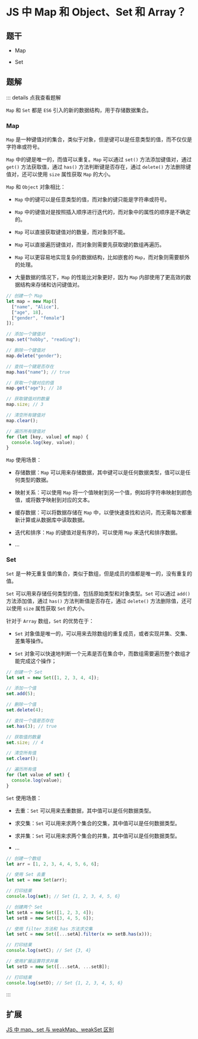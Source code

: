 # JS 中 Map 和 Object、Set 和 Array？

## 题干

- Map

- Set

## 题解

::: details 点我查看题解


`Map` 和 `Set` 都是 `ES6` 引入的新的数据结构，用于存储数据集合。

### Map

`Map` 是一种键值对的集合，类似于对象，但是键可以是任意类型的值，而不仅仅是字符串或符号。

`Map` 中的键是唯一的，而值可以重复。`Map` 可以通过 `set()` 方法添加键值对，通过 `get()` 方法获取值，通过 `has()` 方法判断键是否存在，通过 `delete()` 方法删除键值对，还可以使用 `size` 属性获取 `Map` 的大小。

`Map` 和 `Object` 对象相比：

- `Map` 中的键可以是任意类型的值，而对象的键只能是字符串或符号。

- `Map` 中的键值对是按照插入顺序进行迭代的，而对象中的属性的顺序是不确定的。

- `Map` 可以直接获取键值对的数量，而对象则不能。

- `Map` 可以直接遍历键值对，而对象则需要先获取键的数组再遍历。

- `Map` 可以更容易地实现复杂的数据结构，比如嵌套的 `Map`，而对象则需要额外的处理。

- 大量数据的情况下，`Map` 的性能比对象更好，因为 `Map` 内部使用了更高效的数据结构来存储和访问键值对。


```js
// 创建一个 Map
let map = new Map([
  ["name", "Alice"],
  ["age", 18],
  ["gender", "female"]
]);

// 添加一个键值对
map.set("hobby", "reading");

// 删除一个键值对
map.delete("gender");

// 查找一个键是否存在
map.has("name"); // true

// 获取一个键对应的值
map.get("age"); // 18

// 获取键值对的数量
map.size; // 3

// 清空所有键值对
map.clear();

// 遍历所有键值对
for (let [key, value] of map) {
  console.log(key, value);
}
```

`Map` 使用场景：

- 存储数据：`Map` 可以用来存储数据，其中键可以是任何数据类型，值可以是任何类型的数据。

- 映射关系：可以使用 `Map` 将一个值映射到另一个值，例如将字符串映射到颜色值，或将数字映射到对应的文本。

- 缓存数据：可以将数据存储在 `Map` 中，以便快速查找和访问，而无需每次都重新计算或从数据库中读取数据。

- 迭代和排序：`Map` 的键值对是有序的，可以使用 `Map` 来迭代和排序数据。

- ...


### Set

`Set` 是一种无重复值的集合，类似于数组，但是成员的值都是唯一的，没有重复的值。

`Set` 可以用来存储任何类型的值，包括原始类型和对象类型。`Set` 可以通过 `add()` 方法添加值，通过 `has()` 方法判断值是否存在，通过 `delete()` 方法删除值，还可以使用 `size` 属性获取 `Set` 的大小。

针对于 `Array` 数组，`Set` 的优势在于：

- `Set` 对象值是唯一的，可以用来去除数组的重复成员，或者实现并集、交集、差集等操作。

- `Set` 对象可以快速地判断一个元素是否在集合中，而数组需要遍历整个数组才能完成这个操作；


```js
// 创建一个 Set
let set = new Set([1, 2, 3, 4, 4]);

// 添加一个值
set.add(5);

// 删除一个值
set.delete(4);

// 查找一个值是否存在
set.has(3); // true

// 获取值的数量
set.size; // 4

// 清空所有值
set.clear();

// 遍历所有值
for (let value of set) {
  console.log(value);
}
```

`Set` 使用场景：

- 去重：`Set` 可以用来去重数据，其中值可以是任何数据类型。

- 求交集：`Set` 可以用来求两个集合的交集，其中值可以是任何数据类型。

- 求并集：`Set` 可以用来求两个集合的并集，其中值可以是任何数据类型。

- ...


```js
// 创建一个数组
let arr = [1, 2, 3, 4, 4, 5, 6, 6];

// 使用 Set 去重
let set = new Set(arr);

// 打印结果
console.log(set); // Set {1, 2, 3, 4, 5, 6}

// 创建两个 Set
let setA = new Set([1, 2, 3, 4]);
let setB = new Set([3, 4, 5, 6]);

// 使用 filter 方法和 has 方法求交集
let setC = new Set([...setA].filter(x => setB.has(x)));

// 打印结果
console.log(setC); // Set {3, 4}

// 使用扩展运算符求并集
let setD = new Set([...setA, ...setB]);

// 打印结果
console.log(setD); // Set {1, 2, 3, 4, 5, 6}
```

:::



## 扩展

[JS 中 map、set 与 weakMap、weakSet 区别](./020160_map_set_weakmap_weakset.md)